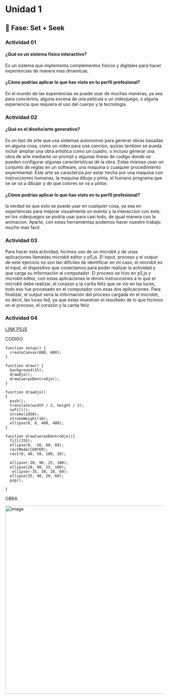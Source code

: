# Unidad 1

## 🔎 Fase: Set + Seek

### Actividad 01

#### ¿Qué es un sistema físico interactivo?

Es un sistema que implementa complementos fisicos y digitales para hacer experiencias de manera mas dinamicas.

#### ¿Cómo podrías aplicar lo que has visto en tu perfil profesional?

En el mundo de las experiencias se puede usar de muchas maneras, ya sea para conciertos, alguna escena de una pelicula o un videojuego,
o alguna experiencia que requiera el uso del cuerpo y la tecnología.

### Actividad 02

#### ¿Qué es el diseño/arte generativo?

Es un tipo de arte que usa sistemas autonomos para generar obras basadas en alguna cosa, como un video para una cancion, quizas tambien
se pueda incluir ampliar una obra artistica como un cuadro, o incluso generar una obra de arte mediante un prompt y algunas lineas de codigo
donde se pueden configurar algunas caracteristicas de la obra. Estas mismas usan un conjunto de reglas en un software, una maquina o cualquier
procedimiento experimental. Este arte se caracteriza por estar hecho por una maquina con instrucciones humanas, la maquina dibuja y pinta, el 
humano programa que se se va a dibujar y de que colores se va a pintar.

#### ¿Cómo podrías aplicar lo que has visto en tu perfil profesional?

la verdad es que esto se puede usar en cualquier cosa, ya sea en experiencias para mejorar visualmente un evento y la interaccion con este,
en los videojuegos se podria usar para casi todo, de igual manera con la animacion. Aparte, con estas herramientas podemos hacer nuestro trabajo
mucho mas facil.

### Actividad 03

Para hacer esta actividad, hicimos uso de un microbit y de unas aplicaciones llamadas microbit editor y p5.js. El input, proceso y el output de este
ejercicio no son tan dificiles de identificar en mi caso, el microbit es el input, el dispositivo que conectamos para poder realizar la actividad y que
carga su información al computador. El proceso se hizo en p5,js y microbit editor, con estas aplicaciones le dimos instrucciones a lo que el microbit debe
realizar, el corazon y la carita feliz que se vio en las luces, todo eso fue procesado en el computador con esas dos aplicaciones. Para finalizar, el output
seria la información del proceso cargada en el microbit, es decir, las luces led, ya que estas muestran el resultado de lo que hicimos en el proceso, el corazón
y la carita feliz.

### Actividad 04
[LINK P5JS](https://editor.p5js.org/Tomygga/sketches/7hMKzJwGH)

CODIGO
```
function setup() {
  createCanvas(600, 600);
}

function draw() {
  background(15);
  drawOjo();
  drawCuerpoDentroOjo();
}

function drawOjo()
{
  push();
  translate(width / 2, height / 2);
  noFill();
  stroke(1450);
  strokeWeight(10);
  ellipse(0, 0, 400, 400);
}

function drawCuerpoDentroOjo(){
  fill(255);
  ellipse(0, -50, 60, 60);
  rectMode(CENTER);
  rect(0, 40, 50, 100, 20);
  
  ellipse(-20, 90, 25, 100);     
  ellipse(20, 90, 25, 100);   
   ellipse(-35, 30, 20, 60);
  ellipse(35, 40, 20, 60);
  pop();

}
````
OBRA

<img width="593" height="597" alt="image" src="https://github.com/user-attachments/assets/6bc217e8-a96e-427f-9c60-f8eb93d75417" />

